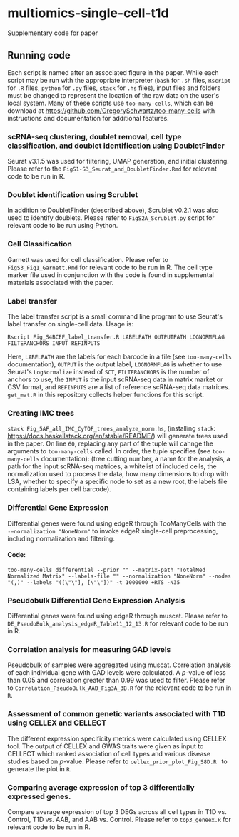 # multiomics-single-cell-t1d
Supplementary code for paper

## Running code
Each script is named after an associated figure in the paper. While each script may be run with the appropriate interpreter (`bash` for `.sh` files, `Rscript` for `.R` files, `python` for `.py` files, `stack` for `.hs` files), input files and folders must be changed to represent the location of the raw data on the user's local system. Many of these scripts use `too-many-cells`, which can be download at https://github.com/GregorySchwartz/too-many-cells with instructions and documentation for additional features.

### scRNA-seq clustering, doublet removal, cell type classification, and doublet identification using DoubletFinder
Seurat v3.1.5 was used for filtering, UMAP generation, and initial clustering. Please refer to the `FigS1-S3_Seurat_and_DoubletFinder.Rmd` for relevant code to be run in R. 

### Doublet identification using Scrublet 
In addition to DoubletFinder (described above), Scrublet v0.2.1 was also used to identify doublets. Please refer to `FigS2A_Scrublet.py` script for relevant code to be run using Python.

### Cell Classification 
Garnett was used for cell classification. Please refer to `FigS3_Fig1_Garnett.Rmd` for relevant code to be run in R. The cell type marker file used in conjunction with the code is found in supplemental materials associated with the paper.

### Label transfer
The label transfer script is a small command line program to use Seurat's label transfer on single-cell data. Usage is:

`Rscript Fig_S4BCEF_label_transfer.R LABELPATH OUTPUTPATH LOGNORMFLAG FILTERANCHORS INPUT REFINPUTS`

Here, `LABELPATH` are the labels for each barcode in a file (see `too-many-cells` documentation), `OUTPUT` is the output label, `LOGNORMFLAG` is whether to use Seurat's `LogNormalize` instead of `SCT`, `FILTERANCHORS` is the number of anchors to use, the `INPUT` is the input scRNA-seq data in matrix market or CSV format, and `REFINPUTS` are a list of reference scRNA-seq data matrices. `get_mat.R` in this repository collects helper functions for this script.

### Creating IMC trees
`stack Fig_5AF_all_IMC_CyTOF_trees_analyze_norm.hs`, (installing `stack`: https://docs.haskellstack.org/en/stable/README/) will generate trees used in the paper. On line `60`, replacing any part of the tuple will cahnge the arguments to `too-many-cells` called. In order, the tuple specifies (see `too-many-cells` documentation): (tree cutting number, a name for the analysis, a path for the input scRNA-seq matrices, a whitelist of included cells, the normalization used to process the data, how many dimensions to drop with LSA, whether to specify a specific node to set as a new root, the labels file containing labels per cell barcode).

### Differential Gene Expression
Differential genes were found using edgeR through TooManyCells with the `-–normalization "NoneNorm"` to invoke edgeR single-cell preprocessing, including normalization and filtering. 

#### Code: 
`too-many-cells differential --prior "" --matrix-path "TotalMed Normalized Matrix" --labels-file "" --normalization "NoneNorm" --nodes "(,)" --labels "([\"\"], [\"\"])" -t 1000000 +RTS -N35`

### Pseudobulk Differential Gene Expression Analysis
Differential genes were found using edgeR through muscat. Please refer to `DE_PseudoBulk_analysis_edgeR_Table11_12_13.R` for relevant code to be run in R.   

### Correlation analysis for measuring GAD levels
Pseudobulk of samples were aggregated using muscat. Correlation analysis of each individual gene with GAD levels were calculated. A *p*-value of less than 0.05 and correlation greater than 0.99 was used to filter. Please refer to `Correlation_PseudoBulk_AAB_Fig3A_3B.R` for the relevant code to be run in `R`.

### Assessment of common genetic variants associated with T1D using CELLEX and CELLECT
The different expression specificity metrics were calculated using CELLEX tool. The output of CELLEX and GWAS traits were given as input to CELLECT which ranked association of cell types and various disease studies based on *p*-value. Please refer to `cellex_prior_plot_Fig_S8D.R ` to generate the plot in `R`.

### Comparing average expression of top 3 differentially expressed genes.
Compare average expression of top 3 DEGs across all cell types in T1D vs. Control, T1D vs. AAB, and AAB vs. Control. Please refer to `top3_geneex.R` for relevant code to be run in R.

